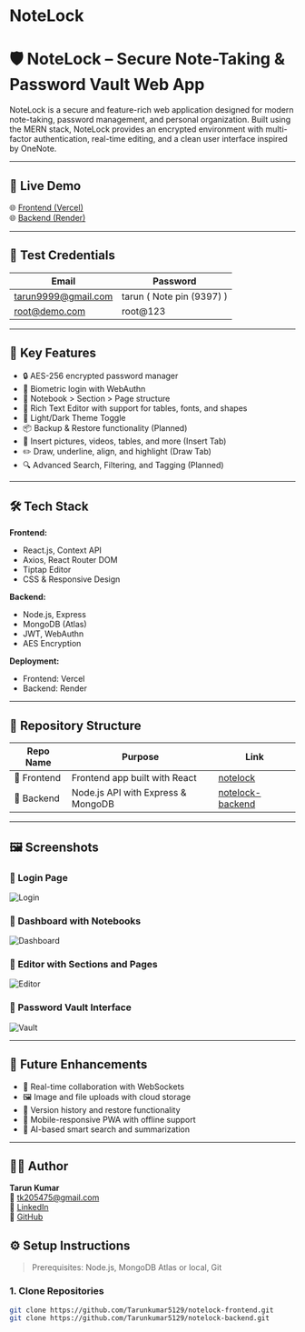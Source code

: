 # NoteLock
# 🛡️ NoteLock – Secure Note-Taking & Password Vault Web App

NoteLock is a secure and feature-rich web application designed for modern note-taking, password management, and personal organization. Built using the MERN stack, NoteLock provides an encrypted environment with multi-factor authentication, real-time editing, and a clean user interface inspired by OneNote.

---

## 🚀 Live Demo

🌐 [Frontend (Vercel)](https://notelock-frontend.vercel.app/)  
🌐 [Backend (Render)](https://notelock-backend.onrender.com)

---

## 🧪 Test Credentials

| Email               | Password   |
|---------------------|------------|
| tarun9999@gmail.com | tarun  ( Note pin (9397) ) | 
| root@demo.com       | root@123   |

---

## 🔐 Key Features

- 🔒 AES-256 encrypted password manager
- 🔐 Biometric login with WebAuthn
- 📒 Notebook > Section > Page structure
- 📝 Rich Text Editor with support for tables, fonts, and shapes
- 🎨 Light/Dark Theme Toggle
- 📦 Backup & Restore functionality (Planned)
- 📸 Insert pictures, videos, tables, and more (Insert Tab)
- ✏️ Draw, underline, align, and highlight (Draw Tab)
- 🔍 Advanced Search, Filtering, and Tagging (Planned)

---

## 🛠️ Tech Stack

**Frontend:**
- React.js, Context API
- Axios, React Router DOM
- Tiptap Editor
- CSS & Responsive Design

**Backend:**
- Node.js, Express
- MongoDB (Atlas)
- JWT, WebAuthn
- AES Encryption

**Deployment:**
- Frontend: Vercel
- Backend: Render

---

## 📂 Repository Structure

| Repo Name | Purpose | Link |
|-----------|---------|------|
| 📁 Frontend | Frontend app built with React | [notelock](https://github.com/Tarunkumar5129/notelock-frontend) |
| 📁 Backend | Node.js API with Express & MongoDB | [notelock-backend](https://github.com/Tarunkumar5129/notelock-backend) |

---
## 🖼️ Screenshots

### 🔐 Login Page  
![Login](./screenshots/login.png)

### 📒 Dashboard with Notebooks  
![Dashboard](./screenshots/dashboard.png)

### 📝 Editor with Sections and Pages  
![Editor](./screenshots/editor.png)

### 🔐 Password Vault Interface  
![Vault](./screenshots/vault.png)

---

## 📌 Future Enhancements

- 🔁 Real-time collaboration with WebSockets  
- 🖼️ Image and file uploads with cloud storage  
- 🔄 Version history and restore functionality  
- 📲 Mobile-responsive PWA with offline support  
- 🧠 AI-based smart search and summarization  

---

## 👨‍💻 Author

**Tarun Kumar**  
📧 [tk205475@gmail.com](mailto:tk205475@gmail.com)  
🔗 [LinkedIn](https://www.linkedin.com/in/your-link)  
🔗 [GitHub](https://github.com/Tarunkumar5129)

## ⚙️ Setup Instructions

> Prerequisites: Node.js, MongoDB Atlas or local, Git

### 1. Clone Repositories

```bash
git clone https://github.com/Tarunkumar5129/notelock-frontend.git
git clone https://github.com/Tarunkumar5129/notelock-backend.git 



